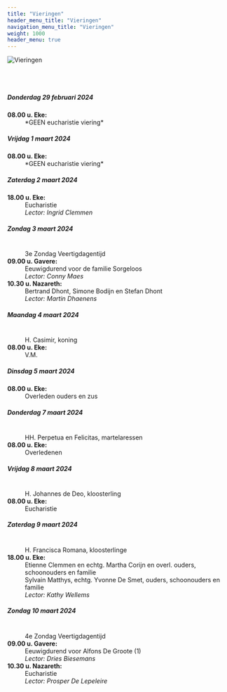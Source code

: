 ```yaml
---
title: "Vieringen"
header_menu_title: "Vieringen"
navigation_menu_title: "Vieringen"
weight: 1000
header_menu: true
---
```


![Vieringen](images/liturgische-vieringen.jpg)

<br>
<br>

##### Donderdag 29 februari 2024  
<dl><dt><b>08.00 u. Eke:</b></dt><dd>*GEEN eucharistie viering*</dd>
</dl>

##### Vrijdag 1 maart 2024  
<dl><dt><b>08.00 u. Eke:</b></dt><dd>*GEEN eucharistie viering*</dd>
</dl>

##### Zaterdag 2 maart 2024  
<dl><dt><b>18.00 u. Eke:</b></dt><dd>Eucharistie<br><i>Lector: Ingrid Clemmen</i></dd>
</dl>

##### Zondag 3 maart 2024  
<dl><dt>&nbsp;</dt><dd>3e Zondag Veertigdagentijd<br></dd><dt><b>09.00 u. Gavere:</b></dt><dd>Eeuwigdurend voor de familie Sorgeloos<br><i>Lector: Conny Maes</i></dd>
<dt><b>10.30 u. Nazareth:</b></dt><dd>Bertrand Dhont, Simone Bodijn en Stefan Dhont<br><i>Lector: Martin Dhaenens</i></dd>
</dl>

##### Maandag 4 maart 2024  
<dl><dt>&nbsp;</dt><dd>H. Casimir, koning<br></dd><dt><b>08.00 u. Eke:</b></dt><dd>V.M.</dd>
</dl>

##### Dinsdag 5 maart 2024  
<dl><dt><b>08.00 u. Eke:</b></dt><dd>Overleden ouders en zus</dd>
</dl>

##### Donderdag 7 maart 2024  
<dl><dt>&nbsp;</dt><dd>HH. Perpetua en Felicitas, martelaressen<br></dd><dt><b>08.00 u. Eke:</b></dt><dd>Overledenen</dd>
</dl>

##### Vrijdag 8 maart 2024  
<dl><dt>&nbsp;</dt><dd>H. Johannes de Deo, kloosterling<br></dd><dt><b>08.00 u. Eke:</b></dt><dd>Eucharistie</dd>
</dl>

##### Zaterdag 9 maart 2024  
<dl><dt>&nbsp;</dt><dd>H. Francisca Romana, kloosterlinge<br></dd><dt><b>18.00 u. Eke:</b></dt><dd>Etienne Clemmen en echtg. Martha Corijn en overl. ouders, schoonouders en familie<br>Sylvain Matthys, echtg. Yvonne De Smet, ouders, schoonouders en familie<br><i>Lector: Kathy Wellems</i></dd>
</dl>

##### Zondag 10 maart 2024  
<dl><dt>&nbsp;</dt><dd>4e Zondag Veertigdagentijd<br></dd><dt><b>09.00 u. Gavere:</b></dt><dd>Eeuwigdurend voor Alfons De Groote (1)<br><i>Lector: Dries Biesemans</i></dd>
<dt><b>10.30 u. Nazareth:</b></dt><dd>Eucharistie<br><i>Lector: Prosper De Lepeleire</i></dd>
</dl>
<br>
<br>
<br>


